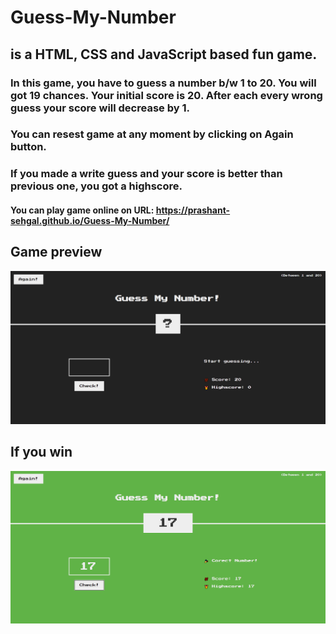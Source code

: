 # Guess-My-Number
## is a HTML, CSS and JavaScript based fun game.
### In this game, you have to guess a number b/w 1 to 20. You will got 19 chances. Your initial score is 20. After each every wrong guess your score will decrease by 1. 
### You can resest game at any moment by clicking on Again button.
### If you made a write guess and your score is better than previous one, you got a highscore. 

#### You can play game online on URL: https://prashant-sehgal.github.io/Guess-My-Number/

## Game preview
![alt text](/img/preview1.PNG)

## If you win
![alt text](/img/winning-preview.PNG)
